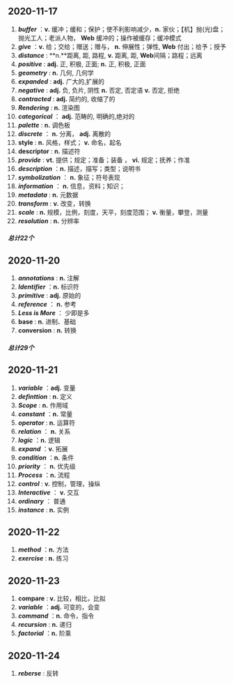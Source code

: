 ## 2020-11-17 

1. ***buffer*** ：**v.**  缓冲；缓和；保护；使不利影响减少，**n.**  家伙；【机】抛(光)盘；抛光工人；老派人物， **Web**   缓冲的；操作被缓存；缓冲模式
2. ***give*** ：**v.**  给；交给；赠送；赠与， **n.**   伸展性；弹性,  **Web**    付出；给予；授予
3. ***distance*** : **n.**距离, 距, 路程,   **v.**  距离, 距,   **Web**间隔；路程；远离
4. ***positive*** : **adj.**   正, 积极, 正面;   **n.** 正, 积极, 正面
5. ***geometry*** : **n.** 几何, 几何学
6. ***expanded*** : **adj.**   广大的,扩展的
7. ***negative*** : **adj.**  负, 负片, 阴性 **n.**  否定, 否定语 **v.** 否定, 拒绝
8. ***contracted*** : **adj.**  简约的, 收缩了的
9. ***Rendering*** : **n.** 渲染图
10. ***categorical*** ： **adj.**  范畴的, 明确的,绝对的
11. ***palette*** : **n.** 调色板
12. ***discrete*** ： **n.** 分离，  **adj.**  离散的
13. **style** : **n.** 风格，样式；  **v.**  命名，起名
14. **descriptor** : **n.** 描述符
15. ***provide*** : **vt.** 提供；规定；准备；装备   ，  **vi.** 规定；抚养；作准
16. ***description*** ：**n.** 描述，描写；类型；说明书
17. ***symbolization*** ： **n.** 象征；符号表现 
18. ***information*** ： **n.** 信息，资料；知识；
19. ***metadata*** : **n.** 元数据
20. ***transform*** : **v.** 改变，转换
21. ***scale*** : **n.** 规模，比例，刻度，天平，刻度范围； **v.** 衡量，攀登，测量
22. ***resolution*** : **n.** 分辨率

##### 总计22个



## 2020-11-20

1. ***annotations*** : **n.** 注解
2. ***Identifier*** ：**n.** 标识符
3. ***primitive*** : **adj.** 原始的
4. ***reference*** ： **n.** 参考
5. ***Less is More*** ： 少即是多
6. **base** : **n.** 进制、基础
7. **conversion** : **n.** 转换

##### 总计29个



## 2020-11-21

1. ***variable*** ：**adj.** 变量
2. ***definttion*** : **n.** 定义
3. ***Scope*** : **n.** 作用域
4. ***constant*** ：**n.** 常量
5. ***operator*** : **n.** 运算符
6. ***relation*** ： **n.** 关系
7. ***logic*** ：**n.** 逻辑
8. ***expand*** ：**v.** 拓展
9. ***condition*** ：**n.** 条件
10. ***priority*** ： **n.** 优先级
11. ***Process*** ：**n.** 流程
12. ***control*** : **v.** 控制，管理，操纵
13. ***Interactive*** ： **v.** 交互
14. ***ordinary*** ： 普通
15. ***instance*** : **n.** 实例



## 2020-11-22

1. ***method*** ：**n.** 方法
2. ***exercise*** : **n.** 练习



## 2020-11-23

1. **compare** : **v.** 比较，相比，比拟
2. ***variable*** ：**adj.** 可变的，会变
3. ***command*** ：**n.** 命令，指令
4. ***recursion*** : **n.** 递归
5. ***factorial*** ：**n.** 阶乘



## 2020-11-24

1. ***reberse*** : 反转